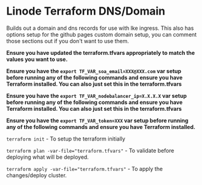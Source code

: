 # Linode Terraform DNS/Domain
Builds out a domain and dns records for use with lke ingress.  This also has options setup for the github pages custom domain setup, you can comment those sections out if you don't want to use them.

**Ensure you have updated the terraform.tfvars appropriately to match the values you want to use.**

**Ensure you have the `export TF_VAR_soa_email=XXX@XXX.com` var setup before running any of the following commands and ensure you have Terraform installed.  You can also just set this in the terraform.tfvars**

**Ensure you have the `export TF_VAR_nodebalancer_ip=X.X.X.X` var setup before running any of the following commands and ensure you have Terraform installed.  You can also just set this in the terraform.tfvars**

**Ensure you have the `export TF_VAR_token=XXX` var setup before running any of the following commands and ensure you have Terraform installed.**

`terraform init` - To setup the terraform initially

`terraform plan -var-file="terraform.tfvars"` - To validate before deploying what will be deployed.

`terraform apply -var-file="terraform.tfvars"` - To apply the changes/deploy cluster.
